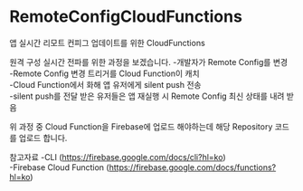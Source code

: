 # RemoteConfigCloudFunctions
앱 실시간 리모트 컨피그 업데이트를 위한 CloudFunctions

원격 구성 실시간 전파를 위한 과정을 보겠습니다.
-개발자가 Remote Config를 변경  
-Remote Config 변경 트리거를 Cloud Function이 캐치  
-Cloud Function에서 화해 앱 유저에게 silent push 전송  
-silent push를 전달 받은 유저들은 앱 재실행 시 Remote Config 최신 상태를 내려 받음  

위 과정 중 Cloud Function을 Firebase에 업로드 해야하는데 해당 Repository 코드를 업로드 합니다.

참고자료
-CLI (https://firebase.google.com/docs/cli?hl=ko)  
-Firebase Cloud Function (https://firebase.google.com/docs/functions?hl=ko)  

